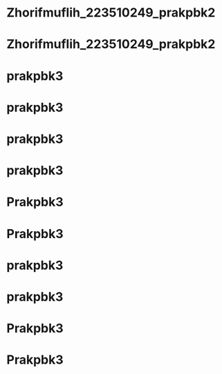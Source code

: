# Zhorifmuflih_223510249_prakpbk2
# Zhorifmuflih_223510249_prakpbk2
# prakpbk3
# prakpbk3
# prakpbk3
# prakpbk3
# Prakpbk3
# Prakpbk3
# prakpbk3
# prakpbk3
# Prakpbk3
# Prakpbk3
